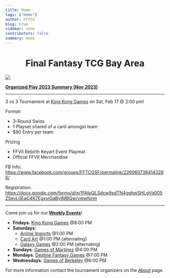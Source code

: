 ```yaml
---
title: Home
tags: ["Home"]
author: FFTCG
blog: true
sidebar: none
contributors: false
summary: Home
---
```


# <center>Final Fantasy TCG Bay Area </center>

<!-- <img src="https://i.imgur.com/WLYqrw8.jpg"> -->
<a href="./blog/2023-12-01_2023_Promos#special-signature"><img src="https://imgur.com/UPxUrSW.jpg"></a>

<a href="./blog/2023-05-24_2023_Summary_Organized_Play">**Organized Play 2023 Summary (Nov 2023)**</a>

<!-- ## News and Announcements -->
---
3 vs 3 Tournament at <a href="about#king-kong-games">King Kong Games</a> on Sat, Feb 17 @ 2:00 pm!

Format:
* 3-Round Swiss
* 1 Playset shared of a card amongst team
* $90 Entry per team

Prizing
* FFVII Rebirth Keyart Event Playmat
* Official FFVII Merchandise

FB Info: <br>
<a href="https://www.facebook.com/groups/FFTCGSF/permalink/2260607384143286/">https://www.facebook.com/groups/FFTCGSF/permalink/2260607384143286/</a>

Registration: <br>
<a href="https://docs.google.com/forms/d/e/1FAIpQLSdcw9sdTN4gghwSHLgVq005ZSevL0EaC4K7EgxvjGaBytMBQw/viewform">https://docs.google.com/forms/d/e/1FAIpQLSdcw9sdTN4gghwSHLgVq005ZSevL0EaC4K7EgxvjGaBytMBQw/viewform</a>

---

Come join us for our **<a href="calendar">Weekly Events</a>**! <br>
* **Fridays**: <a href="about#king-kong-games">King Kong Games</a>  @8:00 PM
* **Saturdays**: 
    - <a href="about#anime-imports">Anime Imports</a> @1:00 PM
    - <a href="about#cardart">Card Art</a> @1:00 PM (alternating) 
    - <a href="about#galaxy-games">Galaxy Games</a> @2:00 PM (alternating) 
* **Sundays**: <a href="about#games-of-martinez">Games of Martinez</a> @4:00 PM
* **Mondays**: <a href="about#destine-fantasy-games">Destine Fantasy Games</a> @7:00 PM
* **Wednesdays**: <a href="about#games-of-berkeley">Games of Berkeley</a> @6:00 PM
<!-- * Center Stage Games - Sun (12/11) @6:00 PM <br> -->
For more information contact the tournament organizers on the <a href="about">About</a>  page.


